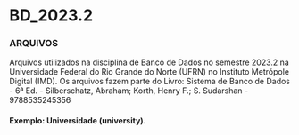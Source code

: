 # BD_2023.2

### ARQUIVOS
Arquivos utilizados na disciplina de Banco de Dados no semestre 2023.2 na Universidade Federal do Rio Grande do Norte (UFRN) 
no Instituto Metrópole Digital (IMD). Os arquivos fazem parte do Livro: Sistema de Banco de Dados - 6ª Ed. - Silberschatz, Abraham; Korth, Henry F.; S. Sudarshan - 9788535245356 </br>
#### Exemplo: Universidade (university). 
